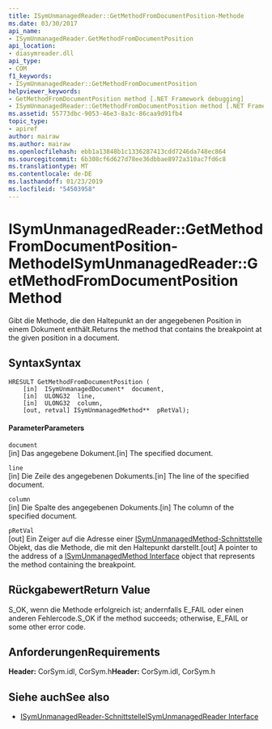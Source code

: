 ```yaml
---
title: ISymUnmanagedReader::GetMethodFromDocumentPosition-Methode
ms.date: 03/30/2017
api_name:
- ISymUnmanagedReader.GetMethodFromDocumentPosition
api_location:
- diasymreader.dll
api_type:
- COM
f1_keywords:
- ISymUnmanagedReader::GetMethodFromDocumentPosition
helpviewer_keywords:
- GetMethodFromDocumentPosition method [.NET Framework debugging]
- ISymUnmanagedReader::GetMethodFromDocumentPosition method [.NET Framework debugging]
ms.assetid: 55773dbc-9053-46e3-8a3c-86caa9d91fb4
topic_type:
- apiref
author: mairaw
ms.author: mairaw
ms.openlocfilehash: ebb1a13848b1c1336287413cdd7246da748ec864
ms.sourcegitcommit: 6b308cf6d627d78ee36dbbae8972a310ac7fd6c8
ms.translationtype: MT
ms.contentlocale: de-DE
ms.lasthandoff: 01/23/2019
ms.locfileid: "54503958"
---
```

# <a name="isymunmanagedreadergetmethodfromdocumentposition-method"></a><span data-ttu-id="82b6e-102">ISymUnmanagedReader::GetMethodFromDocumentPosition-Methode</span><span class="sxs-lookup"><span data-stu-id="82b6e-102">ISymUnmanagedReader::GetMethodFromDocumentPosition Method</span></span>
<span data-ttu-id="82b6e-103">Gibt die Methode, die den Haltepunkt an der angegebenen Position in einem Dokument enthält.</span><span class="sxs-lookup"><span data-stu-id="82b6e-103">Returns the method that contains the breakpoint at the given position in a document.</span></span>  
  
## <a name="syntax"></a><span data-ttu-id="82b6e-104">Syntax</span><span class="sxs-lookup"><span data-stu-id="82b6e-104">Syntax</span></span>  
  
```  
HRESULT GetMethodFromDocumentPosition (  
    [in]  ISymUnmanagedDocument*  document,  
    [in]  ULONG32  line,  
    [in]  ULONG32  column,  
    [out, retval] ISymUnmanagedMethod**  pRetVal);  
```  
  
#### <a name="parameters"></a><span data-ttu-id="82b6e-105">Parameter</span><span class="sxs-lookup"><span data-stu-id="82b6e-105">Parameters</span></span>  
 `document`  
 <span data-ttu-id="82b6e-106">[in] Das angegebene Dokument.</span><span class="sxs-lookup"><span data-stu-id="82b6e-106">[in] The specified document.</span></span>  
  
 `line`  
 <span data-ttu-id="82b6e-107">[in] Die Zeile des angegebenen Dokuments.</span><span class="sxs-lookup"><span data-stu-id="82b6e-107">[in] The line of the specified document.</span></span>  
  
 `column`  
 <span data-ttu-id="82b6e-108">[in] Die Spalte des angegebenen Dokuments.</span><span class="sxs-lookup"><span data-stu-id="82b6e-108">[in] The column of the specified document.</span></span>  
  
 `pRetVal`  
 <span data-ttu-id="82b6e-109">[out] Ein Zeiger auf die Adresse einer [ISymUnmanagedMethod-Schnittstelle](../../../../docs/framework/unmanaged-api/diagnostics/isymunmanagedmethod-interface.md) Objekt, das die Methode, die mit den Haltepunkt darstellt.</span><span class="sxs-lookup"><span data-stu-id="82b6e-109">[out] A pointer to the address of a [ISymUnmanagedMethod Interface](../../../../docs/framework/unmanaged-api/diagnostics/isymunmanagedmethod-interface.md) object that represents the method containing the breakpoint.</span></span>  
  
## <a name="return-value"></a><span data-ttu-id="82b6e-110">Rückgabewert</span><span class="sxs-lookup"><span data-stu-id="82b6e-110">Return Value</span></span>  
 <span data-ttu-id="82b6e-111">S_OK, wenn die Methode erfolgreich ist; andernfalls E_FAIL oder einen anderen Fehlercode.</span><span class="sxs-lookup"><span data-stu-id="82b6e-111">S_OK if the method succeeds; otherwise, E_FAIL or some other error code.</span></span>  
  
## <a name="requirements"></a><span data-ttu-id="82b6e-112">Anforderungen</span><span class="sxs-lookup"><span data-stu-id="82b6e-112">Requirements</span></span>  
 <span data-ttu-id="82b6e-113">**Header:** CorSym.idl, CorSym.h</span><span class="sxs-lookup"><span data-stu-id="82b6e-113">**Header:** CorSym.idl, CorSym.h</span></span>  
  
## <a name="see-also"></a><span data-ttu-id="82b6e-114">Siehe auch</span><span class="sxs-lookup"><span data-stu-id="82b6e-114">See also</span></span>
- [<span data-ttu-id="82b6e-115">ISymUnmanagedReader-Schnittstelle</span><span class="sxs-lookup"><span data-stu-id="82b6e-115">ISymUnmanagedReader Interface</span></span>](../../../../docs/framework/unmanaged-api/diagnostics/isymunmanagedreader-interface.md)
